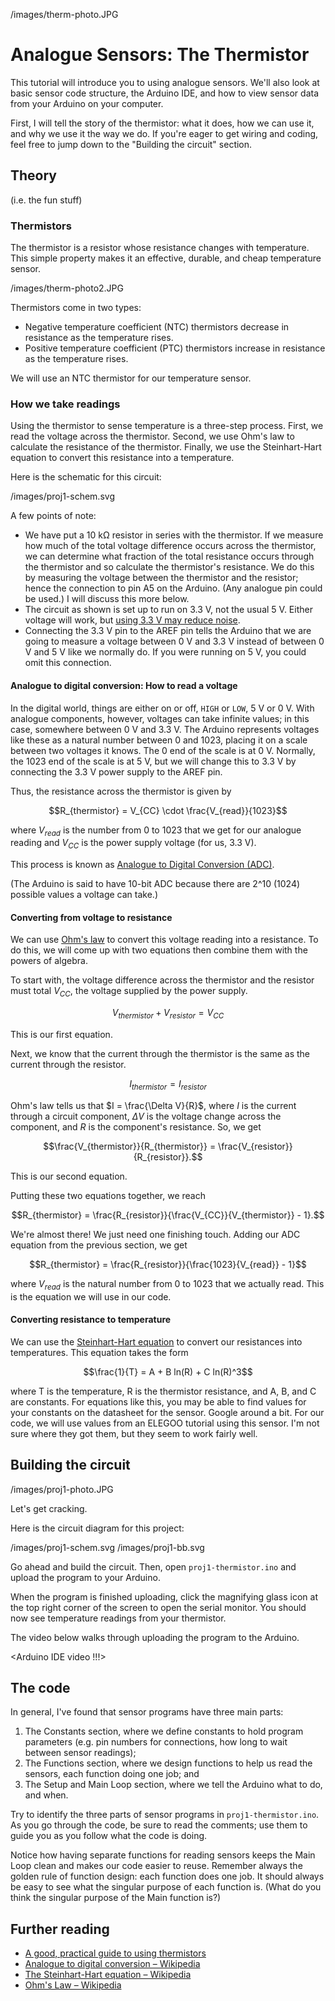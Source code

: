 /images/therm-photo.JPG

# Analogue Sensors: The Thermistor

This tutorial will introduce you to using analogue sensors. We'll also look at basic sensor code structure, the Arduino IDE, and how to view sensor data from your Arduino on your computer.

First, I will tell the story of the thermistor: what it does, how we can use it, and why we use it the way we do. If you're eager to get wiring and coding, feel free to jump down to the "Building the circuit" section.

## Theory

(i.e. the fun stuff)

### Thermistors

The thermistor is a resistor whose resistance changes with temperature. This simple property makes it an effective, durable, and cheap temperature sensor.

/images/therm-photo2.JPG

Thermistors come in two types:

* Negative temperature coefficient (NTC) thermistors decrease in resistance as the temperature rises.
* Positive temperature coefficient (PTC) thermistors increase in resistance as the temperature rises.

We will use an NTC thermistor for our temperature sensor.

### How we take readings

Using the thermistor to sense temperature is a three-step process. First, we read the voltage across the thermistor. Second, we use Ohm's law to calculate the resistance of the thermistor. Finally, we use the Steinhart-Hart equation to convert this resistance into a temperature.

Here is the schematic for this circuit:

/images/proj1-schem.svg

A few points of note:

* We have put a 10 kΩ resistor in series with the thermistor. If we measure how much of the total voltage difference occurs across the thermistor, we can determine what fraction of the total resistance occurs through the thermistor and so calculate the thermistor's resistance. We do this by measuring the voltage between the thermistor and the resistor; hence the connection to pin A5 on the Arduino. (Any analogue pin could be used.) I will discuss this more below.
* The circuit as shown is set up to run on 3.3 V, not the usual 5 V. Either voltage will work, but [using 3.3 V may reduce noise](https://learn.adafruit.com/thermistor/using-a-thermistor).
* Connecting the 3.3 V pin to the AREF pin tells the Arduino that we are going to measure a voltage between 0 V and 3.3 V instead of between 0 V and 5 V like we normally do. If you were running on 5 V, you could omit this connection.

#### Analogue to digital conversion: How to read a voltage

In the digital world, things are either on or off, `HIGH` or `LOW`, 5 V or 0 V. With analogue components, however, voltages can take infinite values; in this case, somewhere between 0 V and 3.3 V. The Arduino represents voltages like these as a natural number between 0 and 1023, placing it on a scale between two voltages it knows. The 0 end of the scale is at 0 V. Normally, the 1023 end of the scale is at 5 V, but we will change this to 3.3 V by connecting the 3.3 V power supply to the AREF pin.

Thus, the resistance across the thermistor is given by

$$R_{thermistor} = V_{CC} \cdot \frac{V_{read}}{1023}$$

where $V_{read}$ is the number from 0 to 1023 that we get for our analogue reading and $V_{CC}$ is the power supply voltage (for us, 3.3 V).

This process is known as [Analogue to Digital Conversion (ADC)](https://en.m.wikipedia.org/wiki/Analog-to-digital_converter).

(The Arduino is said to have 10-bit ADC because there are 2^10 (1024) possible values a voltage can take.)

#### Converting from voltage to resistance

We can use [Ohm's law](https://en.m.wikipedia.org/wiki/Ohm%27s_law) to convert this voltage reading into a resistance. To do this, we will come up with two equations then combine them with the powers of algebra.

To start with, the voltage difference across the thermistor and the resistor must total $V_{CC}$, the voltage supplied by the power supply.

$$V_{thermistor} + V_{resistor} = V_{CC}$$

This is our first equation.

Next, we know that the current through the thermistor is the same as the current through the resistor.

$$I_{thermistor} = I_{resistor}$$

Ohm's law tells us that $I = \frac{\Delta V}{R}$, where $I$ is the current through a circuit component, $\Delta V$ is the voltage change across the component, and $R$ is the component's resistance. So, we get

$$\frac{V_{thermistor}}{R_{thermistor}} = \frac{V_{resistor}}{R_{resistor}}.$$

This is our second equation.

Putting these two equations together, we reach

$$R_{thermistor} = \frac{R_{resistor}}{\frac{V_{CC}}{V_{thermistor}} - 1}.$$

We're almost there! We just need one finishing touch. Adding our ADC equation from the previous section, we get

$$R_{thermistor} = \frac{R_{resistor}}{\frac{1023}{V_{read}} - 1}$$

where $V_{read}$ is the natural number from 0 to 1023 that we actually read. This is the equation we will use in our code.

#### Converting resistance to temperature

We can use the [Steinhart-Hart equation](https://en.m.wikipedia.org/wiki/Steinhart–Hart_equation) to convert our resistances into temperatures. This equation takes the form

$$\frac{1}{T} = A + B ln(R) + C ln(R)^3$$

where T is the temperature, R is the thermistor resistance, and A, B, and C are constants. For equations like this, you may be able to find values for your constants on the datasheet for the sensor. Google around a bit. For our code, we will use values from an ELEGOO tutorial using this sensor. I'm not sure where they got them, but they seem to work fairly well.

## Building the circuit

/images/proj1-photo.JPG

Let's get cracking.

Here is the circuit diagram for this project:

/images/proj1-schem.svg
/images/proj1-bb.svg

Go ahead and build the circuit. Then, open `proj1-thermistor.ino` and upload the program to your Arduino.

When the program is finished uploading, click the magnifying glass icon at the top right corner of the screen to open the serial monitor. You should now see temperature readings from your thermistor.

The video below walks through uploading the program to the Arduino.

<Arduino IDE video !!!>

## The code

In general, I've found that sensor programs have three main parts:

1. The Constants section, where we define constants to hold program parameters (e.g. pin numbers for connections, how long to wait between sensor readings);
2. The Functions section, where we design functions to help us read the sensors, each function doing one job; and
3. The Setup and Main Loop section, where we tell the Arduino what to do, and when.

Try to identify the three parts of sensor programs in `proj1-thermistor.ino`. As you go through the code, be sure to read the comments; use them to guide you as you follow what the code is doing.

Notice how having separate functions for reading sensors keeps the Main Loop clean and makes our code easier to reuse. Remember always the golden rule of function design: each function does one job. It should always be easy to see what the singular purpose of each function is. (What do you think the singular purpose of the Main function is?)

## Further reading

* [A good, practical guide to using thermistors](https://learn.adafruit.com/thermistor/using-a-thermistor)
* [Analogue to digital conversion – Wikipedia](https://en.m.wikipedia.org/wiki/Analog-to-digital_converter)
* [The Steinhart-Hart equation – Wikipedia](https://en.m.wikipedia.org/wiki/Steinhart–Hart_equation)
* [Ohm's Law – Wikipedia](https://en.m.wikipedia.org/wiki/Ohm%27s_law)


